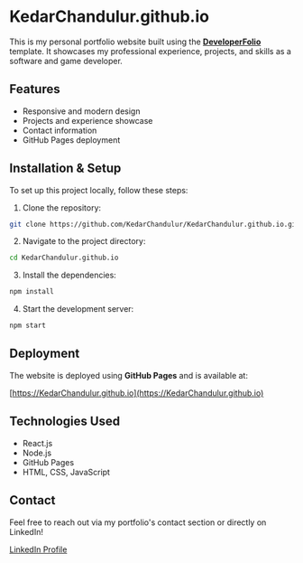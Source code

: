 # KedarChandulur.github.io

This is my personal portfolio website built using the [**DeveloperFolio**](https://github.com/saadpasta/developerFolio) template. It showcases my professional experience, projects, and skills as a software and game developer.

## Features
- Responsive and modern design
- Projects and experience showcase
- Contact information
- GitHub Pages deployment

## Installation & Setup
To set up this project locally, follow these steps:

1. Clone the repository:
```bash
git clone https://github.com/KedarChandulur/KedarChandulur.github.io.git
```

2. Navigate to the project directory:
```bash
cd KedarChandulur.github.io
```

3. Install the dependencies:
```bash
npm install
```

4. Start the development server:
```bash
npm start
```

## Deployment
The website is deployed using **GitHub Pages** and is available at:

[https://KedarChandulur.github.io](https://KedarChandulur.github.io)

## Technologies Used
- React.js
- Node.js
- GitHub Pages
- HTML, CSS, JavaScript

## Contact
Feel free to reach out via my portfolio's contact section or directly on LinkedIn!

[LinkedIn Profile](https://www.linkedin.com/in/kedar-chandulur-42b1a317a/)

